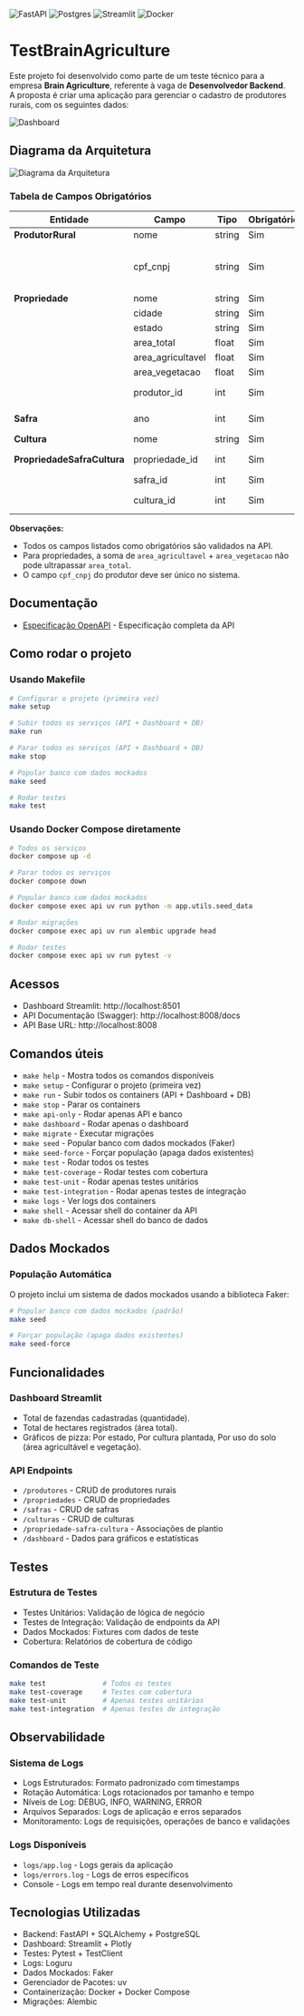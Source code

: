 ![FastAPI](https://img.shields.io/badge/FastAPI-005571?style=for-the-badge&logo=fastapi)
![Postgres](https://img.shields.io/badge/postgres-%23316192.svg?style=for-the-badge&logo=postgresql&logoColor=white)
![Streamlit](https://img.shields.io/badge/Streamlit-%23FE4B4B.svg?style=for-the-badge&logo=streamlit&logoColor=white)
![Docker](https://img.shields.io/badge/docker-%230db7ed.svg?style=for-the-badge&logo=docker&logoColor=white)

# TestBrainAgriculture

Este projeto foi desenvolvido como parte de um teste técnico para a empresa **Brain Agriculture**, referente à vaga de **Desenvolvedor Backend**. \
A proposta é criar uma aplicação para gerenciar o cadastro de produtores rurais, com os seguintes dados:

![Dashboard](docs/images/dashboard.png)

## Diagrama da Arquitetura

![Diagrama da Arquitetura](docs/images/diagrama.png)

### Tabela de Campos Obrigatórios

| Entidade                        | Campo                | Tipo         | Obrigatório | Observação                                      |
|----------------------------------|----------------------|--------------|-------------|-------------------------------------------------|
| **ProdutorRural**                | nome                 | string       | Sim         |                                                 |
|                                  | cpf_cnpj             | string       | Sim         | Deve ser CPF ou CNPJ válido e único             |
| **Propriedade**                  | nome                 | string       | Sim         |                                                 |
|                                  | cidade               | string       | Sim         |                                                 |
|                                  | estado               | string       | Sim         |                                                 |
|                                  | area_total           | float        | Sim         | > 0                                             |
|                                  | area_agricultavel    | float        | Sim         | > 0                                             |
|                                  | area_vegetacao       | float        | Sim         | > 0                                             |
|                                  | produtor_id          | int          | Sim         | FK para ProdutorRural                           |
| **Safra**                        | ano                  | int          | Sim         | Entre 1900 e 2100                               |
| **Cultura**                      | nome                 | string       | Sim         |                                                 |
| **PropriedadeSafraCultura**      | propriedade_id       | int          | Sim         | FK para Propriedade                             |
|                                  | safra_id             | int          | Sim         | FK para Safra                                   |
|                                  | cultura_id           | int          | Sim         | FK para Cultura                                 |

**Observações:**
- Todos os campos listados como obrigatórios são validados na API.
- Para propriedades, a soma de `area_agricultavel` + `area_vegetacao` não pode ultrapassar `area_total`.
- O campo `cpf_cnpj` do produtor deve ser único no sistema.


## Documentação

- [Especificação OpenAPI](docs/OPENAPI_SPEC.md) - Especificação completa da API


## Como rodar o projeto

### Usando Makefile

```bash
# Configurar o projeto (primeira vez)
make setup

# Subir todos os serviços (API + Dashboard + DB)
make run

# Parar todos os serviços (API + Dashboard + DB)
make stop

# Popular banco com dados mockados
make seed

# Rodar testes
make test
```

### Usando Docker Compose diretamente
```bash
# Todos os serviços
docker compose up -d

# Parar todos os serviços
docker compose down

# Popular banco com dados mockados
docker compose exec api uv run python -m app.utils.seed_data

# Rodar migrações
docker compose exec api uv run alembic upgrade head

# Rodar testes
docker compose exec api uv run pytest -v
```

## Acessos

- Dashboard Streamlit: http://localhost:8501
- API Documentação (Swagger): http://localhost:8008/docs
- API Base URL: http://localhost:8008

## Comandos úteis

- `make help` - Mostra todos os comandos disponíveis
- `make setup` - Configurar o projeto (primeira vez)
- `make run` - Subir todos os containers (API + Dashboard + DB)
- `make stop` - Parar os containers
- `make api-only` - Rodar apenas API e banco
- `make dashboard` - Rodar apenas o dashboard
- `make migrate` - Executar migrações
- `make seed` - Popular banco com dados mockados (Faker)
- `make seed-force` - Forçar população (apaga dados existentes)
- `make test` - Rodar todos os testes
- `make test-coverage` - Rodar testes com cobertura
- `make test-unit` - Rodar apenas testes unitários
- `make test-integration` - Rodar apenas testes de integração
- `make logs` - Ver logs dos containers
- `make shell` - Acessar shell do container da API
- `make db-shell` - Acessar shell do banco de dados

## Dados Mockados

### População Automática
O projeto inclui um sistema de dados mockados usando a biblioteca Faker:

```bash
# Popular banco com dados mockados (padrão)
make seed

# Forçar população (apaga dados existentes)
make seed-force
```

## Funcionalidades

### Dashboard Streamlit
- Total de fazendas cadastradas (quantidade).
- Total de hectares registrados (área total).
- Gráficos de pizza:  Por estado, Por cultura plantada, Por uso do solo (área agricultável e vegetação).

### API Endpoints
- `/produtores` - CRUD de produtores rurais
- `/propriedades` - CRUD de propriedades
- `/safras` - CRUD de safras
- `/culturas` - CRUD de culturas
- `/propriedade-safra-cultura` - Associações de plantio
- `/dashboard` - Dados para gráficos e estatísticas

## Testes

### Estrutura de Testes
- Testes Unitários: Validação de lógica de negócio
- Testes de Integração: Validação de endpoints da API
- Dados Mockados: Fixtures com dados de teste
- Cobertura: Relatórios de cobertura de código

### Comandos de Teste
```bash
make test              # Todos os testes
make test-coverage     # Testes com cobertura
make test-unit         # Apenas testes unitários
make test-integration  # Apenas testes de integração
```

## Observabilidade

### Sistema de Logs
- Logs Estruturados: Formato padronizado com timestamps
- Rotação Automática: Logs rotacionados por tamanho e tempo
- Níveis de Log: DEBUG, INFO, WARNING, ERROR
- Arquivos Separados: Logs de aplicação e erros separados
- Monitoramento: Logs de requisições, operações de banco e validações

### Logs Disponíveis
- `logs/app.log` - Logs gerais da aplicação
- `logs/errors.log` - Logs de erros específicos
- Console - Logs em tempo real durante desenvolvimento

## Tecnologias Utilizadas

- Backend: FastAPI + SQLAlchemy + PostgreSQL
- Dashboard: Streamlit + Plotly
- Testes: Pytest + TestClient
- Logs: Loguru
- Dados Mockados: Faker
- Gerenciador de Pacotes: uv
- Containerização: Docker + Docker Compose
- Migrações: Alembic
